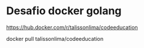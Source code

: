 # Desafio docker golang

https://hub.docker.com/r/talissonlima/codeeducation

docker pull talissonlima/codeeducation